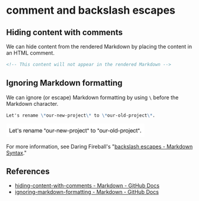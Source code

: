 # comment and backslash escapes

## Hiding content with comments

We can hide content from the rendered Markdown by placing the content in an HTML comment.

```markdown
<!-- This content will not appear in the rendered Markdown -->
```



## Ignoring Markdown formatting

We can ignore (or escape) Markdown formatting by using `\` before the Markdown character.

```markdown
Let's rename \*our-new-project\* to \*our-old-project\*.
```

![escaped-character-rendered.png](./Images/escaped-character-rendered.png)

For more information, see Daring Fireball's "[backslash escapes - Markdown Syntax](https://daringfireball.net/projects/markdown/syntax#backslash)."

## References

- [hiding-content-with-comments - Markdown - GitHub Docs](https://docs.github.com/en/github/writing-on-github/getting-started-with-writing-and-formatting-on-github/basic-writing-and-formatting-syntax#hiding-content-with-comments)
- [ignoring-markdown-formatting - Markdown - GitHub Docs](https://docs.github.com/en/github/writing-on-github/getting-started-with-writing-and-formatting-on-github/basic-writing-and-formatting-syntax#ignoring-markdown-formatting)

